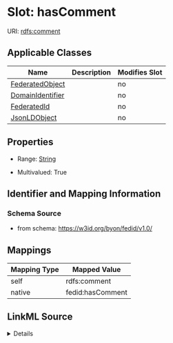 

# Slot: hasComment

URI: [rdfs:comment](http://www.w3.org/2000/01/rdf-schema#comment)



<!-- no inheritance hierarchy -->





## Applicable Classes

| Name | Description | Modifies Slot |
| --- | --- | --- |
| [FederatedObject](FederatedObject.md) |  |  no  |
| [DomainIdentifier](DomainIdentifier.md) |  |  no  |
| [FederatedId](FederatedId.md) |  |  no  |
| [JsonLDObject](JsonLDObject.md) |  |  no  |







## Properties

* Range: [String](String.md)

* Multivalued: True





## Identifier and Mapping Information







### Schema Source


* from schema: https://w3id.org/byon/fedid/v1.0/




## Mappings

| Mapping Type | Mapped Value |
| ---  | ---  |
| self | rdfs:comment |
| native | fedid:hasComment |




## LinkML Source

<details>
```yaml
name: hasComment
from_schema: https://w3id.org/byon/fedid/v1.0/
rank: 1000
slot_uri: rdfs:comment
alias: hasComment
domain_of:
- JsonLDObject
range: string
multivalued: true

```
</details>